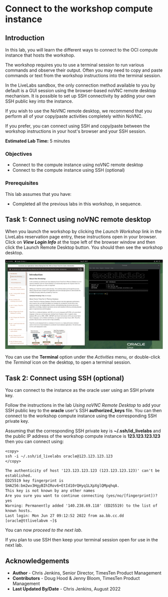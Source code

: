 # Connect to the workshop compute instance

## Introduction

In this lab, you will learn the different ways to connect to the OCI compute instance that hosts the workshop.

The workshop requires you to use a terminal session to run various commands and observe their output. Often you may need to copy and paste commands or text from the workshop instructions into the terminal session.

In the LiveLabs sandbox, the only connection method available to you by default is a GUI session using the browser-based noVNC remote desktop mechanism. It is possible to set up SSH connectivity by adding your own SSH public key into the instance.

If you wish to use the NoVNC remote desktop, we recommend that you perform all of your copy/paste activities completely within NoVNC.

If you prefer, you can connect using SSH and copy/paste between the workshop instructions in your host's browser and your SSH session.

**Estimated Lab Time:** 5 minutes

### Objectives

- Connect to the compute instance using noVNC remote desktop
- Connect to the compute instance using SSH (optional)

### Prerequisites

This lab assumes that you have:

- Completed all the previous labs in this workshop, in sequence.

## Task 1: Connect using noVNC remote desktop

When you launch the workshop by clicking the *Launch Workshop* link in the LiveLabs reservation page entry, these instructions open in your browser. Click on ***View Login Info*** at the tope left of the browser window and then click the Launch Remote Desktop button. You should then see the workshop desktop.

![Workshp noVNC Desktop](./images/workshop-homescreen.png " ")

You can use the **Terminal** option under the *Activities* menu, or double-click the *Terminal* icon on the desktop, to open a terminal session.

## Task 2: Connect using SSH (optional)

You can connect to the instance as the oracle user using an SSH private key.

Follow the instructions in the lab *Using noVNC Remote Desktop* to add your SSH public key to the **oracle** user's SSH **authorized_keys** file. You can then connect to the workshop compute instance using the corresponding SSH private key.

Assuming that the corresponding SSH private key is **~/.ssh/id_livelabs** and the public IP address of the workshop compute instance is **123.123.123.123** then you can connect using:

```
<copy>
ssh -i ~/.ssh/id_livelabs oracle@123.123.123.123
</copy>
```

```
The authenticity of host '123.123.123.123 (123.123.123.123)' can't be established.
ED25519 key fingerprint is SHA256:bm2wv3HgyBIhIRov6+EtId10rQHyq1LXpXglQMpqhqA.
This key is not known by any other names
Are you sure you want to continue connecting (yes/no/[fingerprint])? yes
Warning: Permanently added '140.238.69.118' (ED25519) to the list of known hosts.
Last login: Mon Jun 27 09:12:52 2022 from aa.bb.cc.dd
[oracle@ttlivelabvm ~]$
```

You can now *proceed to the next lab*.

If you plan to use SSH then keep your terminal session open for use in the next lab.

## Acknowledgements

* **Author** - Chris Jenkins, Senior Director, TimesTen Product Management
* **Contributors** -  Doug Hood & Jenny Bloom, TimesTen Product Management
* **Last Updated By/Date** - Chris Jenkins, August 2022

